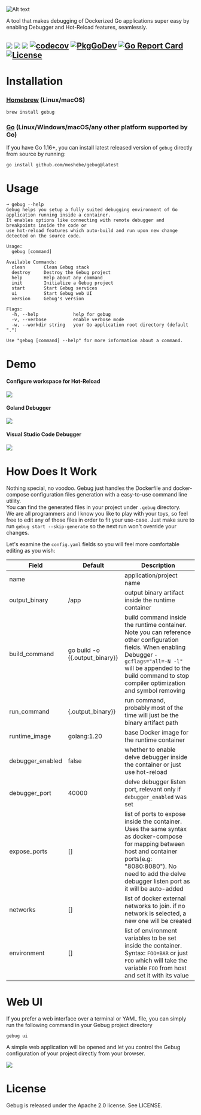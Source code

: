 ![Alt text](assets/logo.png?raw=true"Gebug")

A tool that makes debugging of Dockerized Go applications super easy by enabling Debugger and Hot-Reload features, seamlessly.  

![](https://github.com/moshebe/gebug/workflows/lint/badge.svg)
![](https://github.com/moshebe/gebug/workflows/test/badge.svg)
![](https://github.com/moshebe/gebug/workflows/telegram/badge.svg)
[![codecov](https://codecov.io/gh/moshebe/gebug/branch/master/graph/badge.svg)](https://codecov.io/gh/moshebe/gebug)
[![PkgGoDev](https://pkg.go.dev/badge/github.com/moshebe/gebug)](https://pkg.go.dev/github.com/moshebe/gebug)
[![Go Report Card](https://goreportcard.com/badge/github.com/moshebe/gebug)](https://goreportcard.com/report/github.com/moshebe/gebug)
[![License](https://img.shields.io/badge/License-Apache%202.0-blue.svg)](https://opensource.org/licenses/Apache-2.0)
---
# Installation
### [Homebrew](https://brew.sh/) (Linux/macOS)
```shell
brew install gebug
```
### [Go](https://golang.org) (Linux/Windows/macOS/any other platform supported by Go)
If you have Go 1.16+, you can install latest released version of `gebug` directly from source by running:
```shell
go install github.com/moshebe/gebug@latest
```

# Usage
```
➜ gebug --help
Gebug helps you setup a fully suited debugging environment of Go application running inside a container.
It enables options like connecting with remote debugger and breakpoints inside the code or 
use hot-reload features which auto-build and run upon new change detected on the source code.

Usage:
  gebug [command]

Available Commands:
  clean       Clean Gebug stack
  destroy     Destroy the Gebug project
  help        Help about any command
  init        Initialize a Gebug project
  start       Start Gebug services
  ui          Start Gebug web UI
  version     Gebug's version

Flags:
  -h, --help             help for gebug
  -v, --verbose          enable verbose mode
  -w, --workdir string   your Go application root directory (default ".")

Use "gebug [command] --help" for more information about a command.
```

# Demo
#### Configure workspace for Hot-Reload
![](assets/demo-hot-reload.gif)

#### Goland Debugger
![](assets/demo-goland-debugger.gif)

#### Visual Studio Code Debugger
![](assets/demo-vscode-debugger.gif)



# How Does It Work

Nothing special, no voodoo. Gebug just handles the Dockerfile and docker-compose configuration files generation with a easy-to-use command line utility.    
You can find the generated files in your project under `.gebug` directory.  
We are all programmers and I know you like to play with your toys, so feel free to edit any of those files in order to fit your use-case. 
Just make sure to run `gebug start --skip-generate` so the next run won't override your changes.

Let's examine the `config.yaml` fields so you will feel more comfortable editing as you wish:

| Field            	| Default                          	    | Description                                                                                                                                                                                                                             	|
|------------------	|---------------------------------------|-----------------------------------------------------------------------------------------------------------------------------------------------------------------------------------------------------------------------------------------	|
| name             	|                                	    | application/project name                                                                                                                                                                                                                	|
| output_binary    	| /app                           	    | output binary artifact inside the runtime container                                                                                                                                                                                     	|
| build_command    	| go build -o {{.output_binary}}  	    | build command inside the runtime container.  Note you can reference other configuration fields. When enabling Debugger `-gcflags="all=-N -l"` will be appended  to the build command to stop compiler optimization and symbol removing 	|
| run_command      	| {.output_binary}}              	    | run command, probably most of the time will just be the binary artifact path                                                                                                                                                            	|
| runtime_image    	| golang:1.20                    	    | base Docker image for the runtime container                                                                                                                                                                                             	|
| debugger_enabled 	| false                            	    | whether to enable delve debugger inside the container or just use hot-reload                                                                                                                                                            	|
| debugger_port    	| 40000                            	    | delve debugger listen port, relevant only if `debugger_enabled` was set                                                                                                                                                                 	|
| expose_ports     	| []                               	    | list of ports to expose inside the container. Uses the same syntax as docker-compose for mapping between host and container ports(e.g: "8080:8080"). No need to add the delve debugger listen port as it will be auto-added            	|
| networks     	    | []                               	    | list of docker external networks to join. if no network is selected, a new one will be created                                                                                                                                            |
| environment     	| []                               	    | list of environment variables to be set inside the container. Syntax: `FOO=BAR` or just `FOO` which will take the variable `FOO` from host and set it with its value                                                                      |

# Web UI
If you prefer a web interface over a terminal or YAML file, you can simply run the following command in your Gebug project directory
```
gebug ui
``` 
A simple web application will be opened and let you control the Gebug configuration of your project directly from your browser.  

![](assets/demo-webui.gif)
 
# License
Gebug is released under the Apache 2.0 license. See LICENSE.






